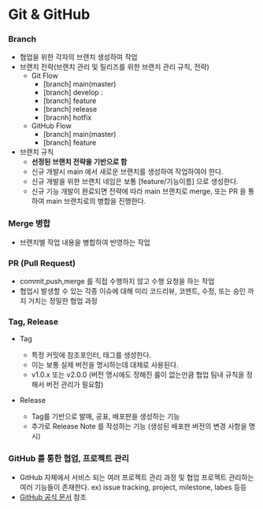 # Git & GitHub 

### Branch
- 협업을 위한 각자의 브랜치 생성하여 작업 
- 브랜치 전략(브랜치 관리 및 릴리즈를 위한 브랜치 관리 규칙, 전략)
  - Git Flow
    - [branch] main(master)
    - [branch] develop : 
    - [branch] feature
    - [branch] release
    - [bracnh] hotfix
  - GitHub Flow 
    - [branch] main(master)
    - [branch] feature
- 브랜치 규칙 
  - **선정된 브랜치 전략을 기반으로 함**
  - 신규 개발시 main 에서 새로운 브랜치를 생성하여 작업하여야 한다. 
  - 신규 개발을 위한 브랜치 네임은 보통 [feature/기능이름] 으로 생성한다. 
  - 신규 기능 개발이 완료되면 전략에 따라 main 브랜치로 merge, 또는 PR 을 통하여 main 브랜치로의 병합을 진행한다. 
 

### Merge 병합
- 브랜치별 작업 내용을 병합하여 반영하는 작업 

### PR (Pull Request)
- commit,push,merge 를 직접 수행하지 않고 수행 요청을 하는 작업
- 협업시 발생할 수 있는 각종 이슈에 대해 미리 코드리뷰, 코멘트, 수정, 또는 승인 까지 거치는 정밀한 협업 과정

### Tag, Release
- Tag 
  - 특정 커밋에 참조포인터, 태그를 생성한다.
  - 이는 보통 실제 버전을 명시하는데 대체로 사용된다. 
  - v1.0.x 또는 v2.0.0 (버전 명시에도 정해진 룰이 없는만큼 협업 팀내 규칙을 정해서 버전 관리가 필요함)

- Release 
  - Tag를 기반으로 발매, 공표, 배포판을 생성하는 기능
  - 추가로 Release Note 를 작성하는 기능 (생성된 배포판 버전의 변경 사항을 명시)
### GitHub 를 통한 협업, 프로젝트 관리 
- GitHub 자체에서 서비스 되는 여러 프로젝트 관리 과정 및 협업 프로젝트 관리하는 여러 기능들이 존재한다. ex) issue tracking, project, milestone, labes 등등
- [GitHub 공식 문서](https://docs.github.com/en) 참조 